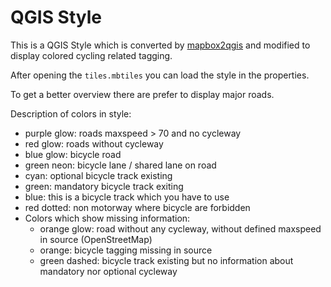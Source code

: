 # QGIS Style

This is a QGIS Style which is converted by [mapbox2qgis](https://github.com/wonder-sk/mapbox2qgis.git) and modified to display colored cycling related tagging.

After opening the `tiles.mbtiles` you can load the style in the properties.

To get a better overview there are prefer to display major roads.

Description of colors in style:
- purple glow: roads maxspeed > 70 and no cycleway
- red glow: roads without cycleway
- blue glow: bicycle road
- green neon: bicycle lane / shared lane on road 
- cyan: optional bicycle track existing
- green: mandatory bicycle track exiting 
- blue: this is a bicycle track which you have to use
- red dotted: non motorway where bicycle are forbidden
- Colors which show missing information:
  - orange glow: road without any cycleway, without defined maxspeed in source (OpenStreetMap)
  - orange: bicycle tagging missing in source
  - green dashed: bicycle track existing but no information about mandatory nor optional cycleway

